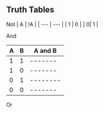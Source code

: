 
## Truth Tables

Not
| A | !A |
| --- | --- |
| 1 | 0 |
| 0| 1 | 

And

| A | B | A and B |
|---|---| ------- |
| 1 | 1 | ------- |
| 1 | 0 | ------- |
| 0 | 1 |-------- |
| 0 | 0 | ------- |
 
 Or
